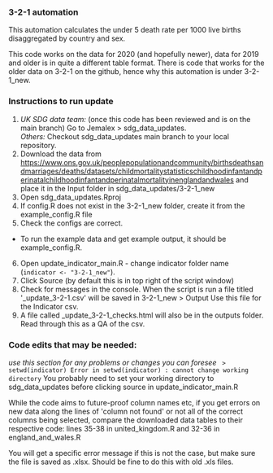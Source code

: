 ### 3-2-1 automation
  
This automation calculates the under 5 death rate per 1000 live births disaggregated by country and sex.

This code works on the data for 2020 (and hopefully newer), data for 2019 and older is in quite a different table format. There is code that works for the older data on 3-2-1 on the github, hence why this automation is under 3-2-1_new.

### Instructions to run update ###
1. *UK SDG data team:* (once this code has been reviewed and is on the main branch) Go to Jemalex > sdg_data_updates.    
   *Others:* Checkout sdg_data_updates main branch to your local repository.
2. Download the data from https://www.ons.gov.uk/peoplepopulationandcommunity/birthsdeathsandmarriages/deaths/datasets/childmortalitystatisticschildhoodinfantandperinatalchildhoodinfantandperinatalmortalityinenglandandwales and place it in the Input folder in sdg_data_updates/3-2-1_new
3. Open sdg_data_updates.Rproj
4. If config.R does not exist in the 3-2-1_new folder, create it from the example_config.R file  
5. Check the configs are correct.
  - To run the example data and get example output, it should be example_config.R.   
6. Open update_indicator_main.R - change indicator folder name (`indicator <- "3-2-1_new"`).
7. Click Source (by default this is in top right of the script window)  
8. Check for messages in the console. When the script is run a file titled '<date>_update_3-2-1.csv' will be saved in 3-2-1_new > Output 
   Use this file for the Indicator csv.  
9. A file called <date>_update_3-2-1_checks.html will also be in the outputs folder. Read through this as a QA of the csv.  

### Code edits that may be needed: ###  
*use this section for any problems or changes you can foresee*
` > setwd(indicator)
Error in setwd(indicator) : cannot change working directory`
You probably need to set your working directory to sdg_data_updates before clicking source in update_indicator_main.R

While the code aims to future-proof column names etc, if you get errors on new data along the lines of 'column not found' or not all of the correct columns being selected, compare the downloaded data tables to their respective code: lines 35-38 in united_kingdom.R and 32-36 in england_and_wales.R

You will get a specific error message if this is not the case, but make sure the file is saved as .xlsx. Should be fine to do this with old .xls files.